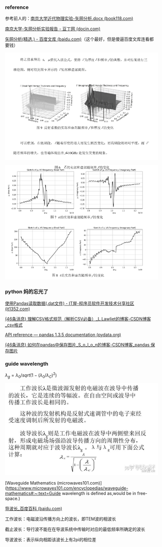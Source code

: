 ### reference

参考前人的：[南京大学近代物理实验-矢网分析.docx (book118.com)](https://max.book118.com/html/2017/0112/83005449.shtm)

[南京大学-矢网分析实验报告 - 豆丁网 (docin.com)](https://www.docin.com/p-1826763523.html)

[矢网分析(精选.) - 百度文库 (baidu.com)](https://wenku.baidu.com/view/2e6a8213f71fb7360b4c2e3f5727a5e9846a27c5.html)（这个最好，但是傻逼百度文库连看都要钱）

![image-20211226152426574](%E5%A4%87%E5%BF%98.assets/image-20211226152426574.png)

![image-20211226154239577](%E5%A4%87%E5%BF%98.assets/image-20211226154239577.png)



### python 妈的忘光了

[使用Pandas读取数据(.dat文件) - IT屋-程序员软件开发技术分享社区 (it1352.com)](https://www.it1352.com/1723573.html)

[(46条消息) 理解CSV格式规范（解析CSV必备）_L.Lawliet的博客-CSDN博客_csv格式](https://blog.csdn.net/woaixiaoyu520/article/details/78455650)

[API reference — pandas 1.3.5 documentation (pydata.org)](https://pandas.pydata.org/docs/reference/index.html#api)

[(46条消息) 如何在pandas中保存图片_S_o_l_o_n的博客-CSDN博客_pandas 保存图片](https://blog.csdn.net/S_o_l_o_n/article/details/88890496)







### guide wavelength

$\lambda_g=\lambda_0/sqrt(1-(\lambda_0/\lambda_C)^2)$

![img](%E5%A4%87%E5%BF%98.assets/v2-a019187a3aede2a8e65939c84edf007c_720w.jpg)

[Waveguide Mathematics (microwaves101.com)](https://www.microwaves101.com/encyclopedias/waveguide-mathematics#:~:text=Guide wavelength is defined as,would be in free-space.)

[导波长_百度百科 (baidu.com)](https://baike.baidu.com/item/导波长/22142649?fr=aladdin)

工作波长：电磁波沿传播方向上的波长，即TEM波的相波长

截止波长：导行波不能在在导波系统中传输时对应的最低频率所确定的波长

导波波长：表示纵向相距该波长上有2pi的相位差